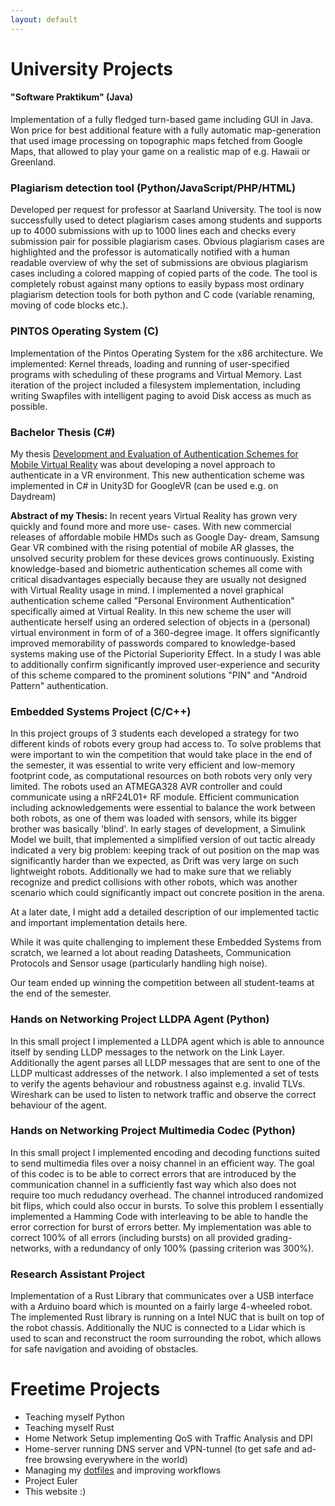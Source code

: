```yaml
---
layout: default
---
```


# University Projects


#### "Software Praktikum" (Java)

Implementation of a fully fledged turn-based game including GUI in Java. Won price for best additional feature with a fully automatic map-generation that used image processing on topographic maps fetched from Google Maps, that allowed to play your game on a realistic map of e.g. Hawaii or Greenland.


### Plagiarism detection tool (Python/JavaScript/PHP/HTML)
Developed per request for professor at Saarland University. The tool is now successfully used to detect plagiarism cases among students and supports up to 4000 submissions with up to 1000 lines each and checks every submission pair for possible plagiarism cases. Obvious plagiarism cases are highlighted and the professor is automatically notified with a human readable overview of why the set of submissions are obvious plagiarism cases including a colored mapping of copied parts of the code. The tool is completely robust against many options to easily bypass most ordinary plagiarism detection tools for both python and C code (variable renaming, moving of code blocks etc.).

### PINTOS Operating System (C)

Implementation of the Pintos Operating System for the x86 architecture. We implemented: Kernel threads, loading and running of user-specified programs with scheduling of these programs and Virtual Memory. Last iteration of the project included a filesystem implementation, including writing Swapfiles with intelligent paging to avoid Disk access as much as possible.


### Bachelor Thesis (C#)
My thesis [Development and Evaluation of Authentication Schemes for Mobile Virtual Reality](https://schaefer-dev.de/thesis.pdf) was about developing a novel approach to authenticate in a VR environment. This new authentication scheme was implemented in C# in Unity3D for GoogleVR (can be used e.g. on Daydream)

**Abstract of my Thesis:**
In recent years Virtual Reality has grown very quickly and found more and more use- cases. With new commercial releases of affordable mobile HMDs such as Google Day- dream, Samsung Gear VR combined with the rising potential of mobile AR glasses, the unsolved security problem for these devices grows continuously. Existing knowledge-based and biometric authentication schemes all come with critical disadvantages especially because they are usually not designed with Virtual Reality usage in mind. I implemented a novel graphical authentication scheme called "Personal Environment Authentication" specifically aimed at Virtual Reality. In this new scheme the user will authenticate herself using an ordered selection of objects in a (personal) virtual environment in form of of a 360-degree image. It offers significantly improved memorability of passwords compared to knowledge-based systems making use of the Pictorial Superiority Effect. In a study I was able to additionally confirm significantly improved user-experience and security of this scheme compared to the prominent solutions "PIN" and "Android Pattern" authentication.


### Embedded Systems Project (C/C++)

In this project groups of 3 students each developed a strategy for two different kinds of robots every group had access to. To solve problems that were important to win the competition that would take place in the end of the semester, it was essential to write very efficient and low-memory footprint code, as computational resources on both robots very only very limited. The robots used an ATMEGA328 AVR controller and could communicate using a nRF24L01+ RF module. Efficient communication including acknowledgements were essential to balance the work between both robots, as one of them was loaded with sensors, while its bigger brother was basically 'blind'. In early stages of development, a Simulink Model we built, that implemented a simplified version of out tactic already indicated a very big problem: keeping track of out position on the map was significantly harder than we expected, as Drift was very large on such lightweight robots. Additionally we had to make sure that we reliably recognize and predict collisions with other robots, which was another scenario which could significantly impact out concrete position in the arena.

At a later date, I might add a detailed description of our implemented tactic and important implementation details here.

While it was quite challenging to implement these Embedded Systems from scratch, we learned a lot about reading Datasheets, Communication Protocols and Sensor usage (particularly handling high noise).

Our team ended up winning the competition between all student-teams at the end of the semester.


### Hands on Networking Project LLDPA Agent (Python)

In this small project I implemented a LLDPA agent which is able to announce itself by sending LLDP messages to the network on the Link Layer. Additionally the agent parses all LLDP messages that are sent to one of the LLDP multicast addresses of the network. I also implemented a set of tests to verify the agents behaviour and robustness against e.g. invalid TLVs. Wireshark can be used to listen to network traffic and observe the correct behaviour of the agent.


### Hands on Networking Project Multimedia Codec (Python)

In this small project I implemented encoding and decoding functions suited to send multimedia files over a noisy channel in an efficient way. The goal of this codec is to be able to correct errors that are introduced by the communication channel in a sufficiently fast way which also does not require too much redudancy overhead. The channel introduced randomized bit flips, which could also occur in bursts. To solve this problem I essentially implemented a Hamming Code with interleaving to be able to handle the error correction for burst of errors better. My implementation was able to correct 100% of all errors (including bursts) on all provided grading-networks, with a redundancy of only 100% (passing criterion was 300%).



### Research Assistant Project

Implementation of a Rust Library that communicates over a USB interface with a Arduino board which is mounted on a fairly large 4-wheeled robot. The implemented Rust library is running on a Intel NUC that is built on top of the robot chassis. Additionally the NUC is connected to a Lidar which is used to scan and reconstruct the room surrounding the robot, which allows for safe navigation and avoiding of obstacles.



# Freetime Projects

- Teaching myself Python
- Teaching myself Rust
- Home Network Setup implementing QoS with Traffic Analysis and DPI
- Home-server running DNS server and VPN-tunnel (to get safe and ad-free browsing everywhere in the world)
- Managing my [dotfiles](https://github.com/schaefer-dev/dotfiles) and improving workflows
- Project Euler
- This website :)
